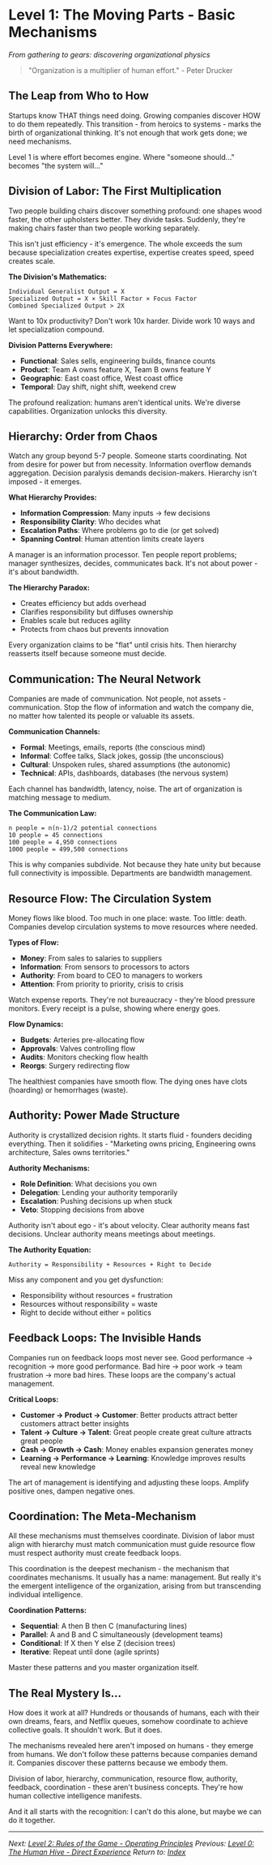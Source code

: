 # Level 1: The Moving Parts - Basic Mechanisms
*From gathering to gears: discovering organizational physics*

> "Organization is a multiplier of human effort." - Peter Drucker

## The Leap from Who to How

Startups know THAT things need doing. Growing companies discover HOW to do them repeatedly. This transition - from heroics to systems - marks the birth of organizational thinking. It's not enough that work gets done; we need mechanisms.

Level 1 is where effort becomes engine. Where "someone should..." becomes "the system will..."

## Division of Labor: The First Multiplication

Two people building chairs discover something profound: one shapes wood faster, the other upholsters better. They divide tasks. Suddenly, they're making chairs faster than two people working separately. 

This isn't just efficiency - it's emergence. The whole exceeds the sum because specialization creates expertise, expertise creates speed, speed creates scale.

**The Division's Mathematics:**
```
Individual Generalist Output = X
Specialized Output = X × Skill Factor × Focus Factor
Combined Specialized Output > 2X
```

Want to 10x productivity? Don't work 10x harder. Divide work 10 ways and let specialization compound.

**Division Patterns Everywhere:**
- **Functional**: Sales sells, engineering builds, finance counts
- **Product**: Team A owns feature X, Team B owns feature Y
- **Geographic**: East coast office, West coast office
- **Temporal**: Day shift, night shift, weekend crew

The profound realization: humans aren't identical units. We're diverse capabilities. Organization unlocks this diversity.

## Hierarchy: Order from Chaos

Watch any group beyond 5-7 people. Someone starts coordinating. Not from desire for power but from necessity. Information overflow demands aggregation. Decision paralysis demands decision-makers. Hierarchy isn't imposed - it emerges.

**What Hierarchy Provides:**
- **Information Compression**: Many inputs → few decisions
- **Responsibility Clarity**: Who decides what
- **Escalation Paths**: Where problems go to die (or get solved)
- **Spanning Control**: Human attention limits create layers

A manager is an information processor. Ten people report problems; manager synthesizes, decides, communicates back. It's not about power - it's about bandwidth.

**The Hierarchy Paradox:**
- Creates efficiency but adds overhead
- Clarifies responsibility but diffuses ownership
- Enables scale but reduces agility
- Protects from chaos but prevents innovation

Every organization claims to be "flat" until crisis hits. Then hierarchy reasserts itself because someone must decide.

## Communication: The Neural Network

Companies are made of communication. Not people, not assets - communication. Stop the flow of information and watch the company die, no matter how talented its people or valuable its assets.

**Communication Channels:**
- **Formal**: Meetings, emails, reports (the conscious mind)
- **Informal**: Coffee talks, Slack jokes, gossip (the unconscious)
- **Cultural**: Unspoken rules, shared assumptions (the autonomic)
- **Technical**: APIs, dashboards, databases (the nervous system)

Each channel has bandwidth, latency, noise. The art of organization is matching message to medium.

**The Communication Law:**
```
n people = n(n-1)/2 potential connections
10 people = 45 connections
100 people = 4,950 connections
1000 people = 499,500 connections
```

This is why companies subdivide. Not because they hate unity but because full connectivity is impossible. Departments are bandwidth management.

## Resource Flow: The Circulation System

Money flows like blood. Too much in one place: waste. Too little: death. Companies develop circulation systems to move resources where needed.

**Types of Flow:**
- **Money**: From sales to salaries to suppliers
- **Information**: From sensors to processors to actors
- **Authority**: From board to CEO to managers to workers
- **Attention**: From priority to priority, crisis to crisis

Watch expense reports. They're not bureaucracy - they're blood pressure monitors. Every receipt is a pulse, showing where energy goes.

**Flow Dynamics:**
- **Budgets**: Arteries pre-allocating flow
- **Approvals**: Valves controlling flow
- **Audits**: Monitors checking flow health
- **Reorgs**: Surgery redirecting flow

The healthiest companies have smooth flow. The dying ones have clots (hoarding) or hemorrhages (waste).

## Authority: Power Made Structure

Authority is crystallized decision rights. It starts fluid - founders deciding everything. Then it solidifies - "Marketing owns pricing, Engineering owns architecture, Sales owns territories."

**Authority Mechanisms:**
- **Role Definition**: What decisions you own
- **Delegation**: Lending your authority temporarily
- **Escalation**: Pushing decisions up when stuck
- **Veto**: Stopping decisions from above

Authority isn't about ego - it's about velocity. Clear authority means fast decisions. Unclear authority means meetings about meetings.

**The Authority Equation:**
```
Authority = Responsibility + Resources + Right to Decide
```

Miss any component and you get dysfunction:
- Responsibility without resources = frustration
- Resources without responsibility = waste
- Right to decide without either = politics

## Feedback Loops: The Invisible Hands

Companies run on feedback loops most never see. Good performance → recognition → more good performance. Bad hire → poor work → team frustration → more bad hires. These loops are the company's actual management.

**Critical Loops:**
- **Customer → Product → Customer**: Better products attract better customers attract better insights
- **Talent → Culture → Talent**: Great people create great culture attracts great people
- **Cash → Growth → Cash**: Money enables expansion generates money
- **Learning → Performance → Learning**: Knowledge improves results reveal new knowledge

The art of management is identifying and adjusting these loops. Amplify positive ones, dampen negative ones.

## Coordination: The Meta-Mechanism

All these mechanisms must themselves coordinate. Division of labor must align with hierarchy must match communication must guide resource flow must respect authority must create feedback loops.

This coordination is the deepest mechanism - the mechanism that coordinates mechanisms. It usually has a name: management. But really it's the emergent intelligence of the organization, arising from but transcending individual intelligence.

**Coordination Patterns:**
- **Sequential**: A then B then C (manufacturing lines)
- **Parallel**: A and B and C simultaneously (development teams)
- **Conditional**: If X then Y else Z (decision trees)
- **Iterative**: Repeat until done (agile sprints)

Master these patterns and you master organization itself.

## The Real Mystery Is...

How does it work at all? Hundreds or thousands of humans, each with their own dreams, fears, and Netflix queues, somehow coordinate to achieve collective goals. It shouldn't work. But it does.

The mechanisms revealed here aren't imposed on humans - they emerge from humans. We don't follow these patterns because companies demand it. Companies discover these patterns because we embody them.

Division of labor, hierarchy, communication, resource flow, authority, feedback, coordination - these aren't business concepts. They're how human collective intelligence manifests.

And it all starts with the recognition: I can't do this alone, but maybe we can do it together.

---

*Next: [Level 2: Rules of the Game - Operating Principles](L2_Rules_of_Game.md)*
*Previous: [Level 0: The Human Hive - Direct Experience](L0_Human_Hive.md)*
*Return to: [Index](HA_Company_Index.md)*